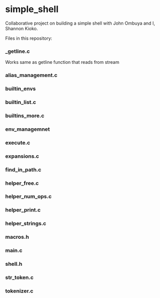 # simple_shell
Collaborative project on building a simple shell with John Ombuya and I, Shannon Kioko.

Files in this repository:

### _getline.c
Works same as getline function that reads from stream
### alias_management.c

### builtin_envs

### builtin_list.c

### builtins_more.c

### env_managemnet

### execute.c 

### expansions.c

### find_in_path.c

### helper_free.c

### helper_num_ops.c

### helper_print.c

### helper_strings.c

### macros.h

### main.c

### shell.h

### str_token.c

### tokenizer.c
